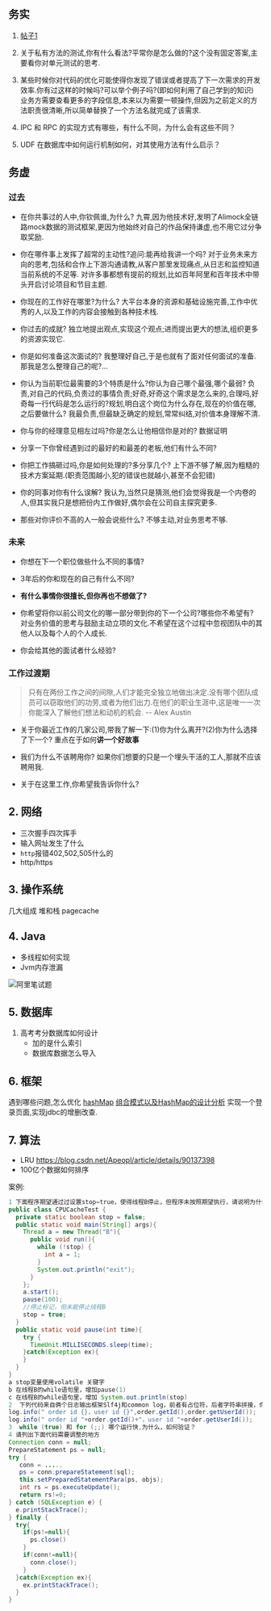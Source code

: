 ## 务实
1. [帖子1](https://www.nowcoder.com/discuss/364739)
2. 关于私有方法的测试,你有什么看法?平常你是怎么做的?这个没有固定答案,主要看你对单元测试的思考.
3. 某些时候你对代码的优化可能使得你发现了错误或者提高了下一次需求的开发效率.你有过这样的时候吗?可以举个例子吗?(即如何利用了自己学到的知识)
业务方需要查看更多的字段信息,本来以为需要一顿操作,但因为之前定义的方法职责很清晰,所以简单替换了一个方法名就完成了该需求.

4. IPC 和 RPC 的实现方式有哪些，有什么不同，为什么会有这些不同？
5. UDF 在数据库中如何运行机制如何，对其使用方法有什么启示？
## 务虚

### 过去
- 在你共事过的人中,你钦佩谁,为什么?
九霄,因为他技术好,发明了Alimock全链路mock数据的测试框架,更因为他始终对自己的作品保持谦虚,也不用它过分争取奖励.

- 你在哪件事上发挥了超常的主动性?追问:能再给我讲一个吗?
对于业务未来方向的思考,包括和合作上下游沟通请教,从客户那里发现痛点,从日志和监控知道当前系统的不足等.
对许多事都想有提前的规划,比如百年阿里和百年技术中带头开启讨论项目和节目主题.

- 你现在的工作好在哪里?为什么?
大平台本身的资源和基础设施完善,工作中优秀的人,以及工作的内容会接触到各种技术栈.

- 你过去的成就?
独立地提出观点,实现这个观点;进而提出更大的想法,组织更多的资源实现它.

- 你是如何准备这次面试的?
我整理好自己,于是也就有了面对任何面试的准备.那我是怎么整理自己的呢?...

- 你认为当前职位最需要的3个特质是什么?你认为自己哪个最强,哪个最弱?
负责,对自己的代码,负责过的事情负责;好奇,好奇这个需求是怎么来的,合理吗,好奇每一行代码是怎么运行的?规划,明白这个岗位为什么存在,现在的价值在哪,之后要做什么?
我最负责,但最缺乏确定的规划,常常纠结,对价值本身理解不清.

- 你与你的经理意见相左过吗?你是怎么让他相信你是对的? 数据证明

- 分享一下你曾经遇到过的最好的和最差的老板,他们有什么不同?

- 你把工作搞砸过吗,你是如何处理的?多分享几个?
上下游不够了解,因为粗糙的技术方案延期.(职责范围越小,犯的错误也就越小,甚至不会犯错)

- 你的同事对你有什么误解?
我认为,当然只是猜测,他们会觉得我是一个内卷的人,但其实我只是想把份内工作做好,偶尔会在公司自主探究更多.

- 那些对你评价不高的人一般会说些什么?
不够主动,对业务思考不够.


### 未来
- 你想在下一个职位做些什么不同的事情?

- 3年后的你和现在的自己有什么不同?

- **有什么事情你很擅长,但你再也不想做了?**

- 你希望将你以前公司文化的哪一部分带到你的下一个公司?哪些你不希望有? 
对业务价值的思考与鼓励主动立项的文化.不希望在这个过程中忽视团队中的其他人以及每个人的个人成长.

- 你会给其他的面试者什么经验?
### 工作过渡期
>只有在两份工作之间的间隙,人们才能完全独立地做出决定.没有哪个团队成员可以窃取他们的功劳,或者为他们出力.在他们的职业生涯中,这是唯一一次你能深入了解他们想法和动机的机会. -- Alex Austin

- 关于你最近工作的几家公司,带我了解一下:(1)你为什么离开?(2)你为什么选择了下一个?
   重点在于如何**讲一个好故事**
   
- 我们为什么不该聘用你?
如果你们想要的只是一个埋头干活的工人,那就不应该聘用我.

- 关于在这里工作,你希望我告诉你什么?


## 2. 网络
- 三次握手四次挥手
- 输入网址发生了什么
- `http`报错402,502,505什么的
- http/https
## 3. 操作系统
几大组成
堆和栈
pagecache
## 4. Java
- 多线程如何实现
- Jvm内存泄漏

![阿里笔试题](20200711094550079_21093.jpg)
## 5. 数据库
1. 高考考分数据库如何设计 
    - 加的是什么索引 
    - 数据库数据怎么导入

## 6. 框架
遇到哪些问题,怎么优化
[hashMap](https://www.jianshu.com/p/3094437bc819)
[组合模式以及HashMap的设计分析](http://www.manongjc.com/detail/17-vpesnqkfshssbzf.html)
实现一个登录页面,实现jdbc的增删改查.
## 7. 算法
- LRU https://blog.csdn.net/Apeopl/article/details/90137398
- 100亿个数据如何排序

案例:
```java
1 下面程序期望通过过设置stop=true，使得线程B停止，但程序未按照期望执行，请说明为什么，如下提供了三个选项，哪些选项（多选）能实现当设置stop=true，线程B停止
public class CPUCacheTest {
  private static boolean stop = false;
  public static void main(String[] args){
    Thread a = new Thread("B"){
      public void run(){
        while (!stop) {
          int a = 1;
        }
        System.out.println("exit");
      }
    };
    a.start();
    pause(100);
    //停止标记，但未能停止线程B
    stop = true;
  }
  public static void pause(int time){
    try {
      TimeUnit.MILLISECONDS.sleep(time);
    }catch(Exception ex){
    }
  }
}
a stop变量使用volatile 关键字
b 在线程B的while语句里，增加pause(1)
c 在线程B的while语句里，增加 System.out.println(stop)
2  下列代码来自俩个日志输出框架Slf4j和common log，前者有占位符，后者字符串拼接，你觉得哪个好，为什么spring源码使用了后者
log.info(" order id {}，user id {}",order.getId(),order.getUserId());
log.info(" order id "+order.getId()+"，user id "+order.getUserId());
3  while (true) 和 for (;;) 哪个运行快,为什么，如何验证？
4 请列出下面代码需要调整的地方
Connection conn = null;
PrepareStatement ps = null;
try {
   conn = .....
   ps = conn.prepareStatement(sql);
   this.setPreparedStatementPara(ps, objs);
   int rs = ps.executeUpdate();
   return rs!=0;
} catch (SQLException e) {
  e.printStackTrace();
} finally {
  try{
    if(ps!=null){
      ps.close()
    }
    if(conn!=null){
      conn.close();
    }
  }catch(Exception ex){
    ex.printStackTrace();
  }
}
```